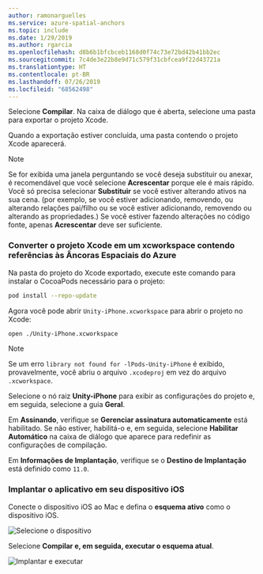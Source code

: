 ```yaml
---
author: ramonarguelles
ms.service: azure-spatial-anchors
ms.topic: include
ms.date: 1/29/2019
ms.author: rgarcia
ms.openlocfilehash: d8b6b1bfcbceb1168d0f74c73e72bd42b41bb2ec
ms.sourcegitcommit: 7c4de3e22b8e9d71c579f31cbfcea9f22d43721a
ms.translationtype: HT
ms.contentlocale: pt-BR
ms.lasthandoff: 07/26/2019
ms.locfileid: "68562498"
---
```

Selecione **Compilar**. Na caixa de diálogo que é aberta, selecione uma pasta para exportar o projeto Xcode.

Quando a exportação estiver concluída, uma pasta contendo o projeto Xcode aparecerá.

> [!NOTE]
> Se for exibida uma janela perguntando se você deseja substituir ou anexar, é recomendável que você selecione **Acrescentar** porque ele é mais rápido. Você só precisa selecionar **Substituir** se você estiver alterando ativos na sua cena. (por exemplo, se você estiver adicionando, removendo, ou alterando relações pai/filho ou se você estiver adicionando, removendo ou alterando as propriedades.) Se você estiver fazendo alterações no código fonte, apenas **Acrescentar** deve ser suficiente.

### <a name="convert-the-xcode-project-to-xcworkspace-containing-azure-spatial-anchors-references"></a>Converter o projeto Xcode em um xcworkspace contendo referências às Âncoras Espaciais do Azure

Na pasta do projeto do Xcode exportado, execute este comando para instalar o CocoaPods necessário para o projeto:

```bash
pod install --repo-update
```

Agora você pode abrir `Unity-iPhone.xcworkspace` para abrir o projeto no Xcode:

```bash
open ./Unity-iPhone.xcworkspace
```

> [!NOTE]
> Se um erro `library not found for -lPods-Unity-iPhone` é exibido, provavelmente, você abriu o arquivo `.xcodeproj` em vez do arquivo `.xcworkspace`. 

Selecione o nó raiz **Unity-iPhone** para exibir as configurações do projeto e, em seguida, selecione a guia **Geral**.

Em **Assinando**, verifique se **Gerenciar assinatura automaticamente** está habilitado. Se não estiver, habilitá-o e, em seguida, selecione **Habilitar Automático** na caixa de diálogo que aparece para redefinir as configurações de compilação.

Em **Informações de Implantação**, verifique se o **Destino de Implantação** está definido como `11.0`.

### <a name="deploy-the-app-to-your-ios-device"></a>Implantar o aplicativo em seu dispositivo iOS

Conecte o dispositivo iOS ao Mac e defina o **esquema ativo** como o dispositivo iOS.

![Selecione o dispositivo](./media/spatial-anchors-unity/select-device.png)

Selecione **Compilar e, em seguida, executar o esquema atual**.

![Implantar e executar](./media/spatial-anchors-unity/deploy-run.png)